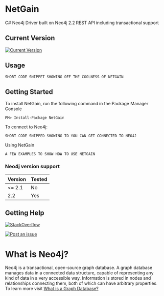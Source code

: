 # NetGain

C# Neo4j Driver built on Neo4j 2.2 REST API including transactional support

## Current Version

[![Current Version](https://img.shields.io/nuget/v/NetGain.svg)](https://www.nuget.org/packages/NetGain/)

## Usage

    SHORT CODE SNIPPET SHOWING OFF THE COOLNESS OF NETGAIN

## Getting Started

To install NetGain, run the following command in the Package Manager Console

    PM> Install-Package NetGain

To connect to Neo4j:

    SHORT CODE SNIPPED SHOWING TO YOU CAN GET CONNECTED TO NEO4J

Using NetGain

    A FEW EXAMPLES TO SHOW HOW TO USE NETGAIN

### Neo4j version support

| **Version** | **Tested**  |
|-------------|-------------|
| <= 2.1      |   No        |
| 2.2         |   Yes       |

## Getting Help

[![StackOverflow](https://img.shields.io/badge/StackOverflow-Ask%20a%20question!-blue.svg)](http://stackoverflow.com/questions/ask?tags=neo4j+netgain+C%23)

[![Post an issue](https://img.shields.io/badge/Bug%3F-Post%20an%20issue!-blue.svg)](https://github.com/therealcodesailor/netgain/issues/new)


# What is Neo4j?

Neo4j is a transactional, open-source graph database.  A graph database manages data in a connected data structure, capable of  representing any kind of data in a very accessible way.  Information is stored in nodes and relationships connecting them, both of which can have arbitrary properties.  To learn more visit [What is a Graph Database?](http://neo4j.com/developer/graph-database/)
